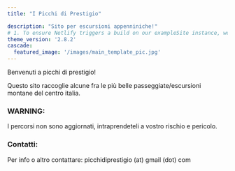 ```yaml
---
title: "I Picchi di Prestigio"

description: "Sito per escursioni appenniniche!"
# 1. To ensure Netlify triggers a build on our exampleSite instance, we need to change a file in the exampleSite directory.
theme_version: '2.8.2'
cascade:
  featured_image: '/images/main_template_pic.jpg'
---
```

Benvenuti a picchi di prestigio!

Questo sito raccoglie alcune fra le più belle passeggiate/escursioni montane del centro italia.

### WARNING:
I percorsi non sono aggiornati, intraprendeteli a vostro rischio e pericolo.

### Contatti:
Per info o altro contattare: picchidiprestigio (at) gmail (dot) com